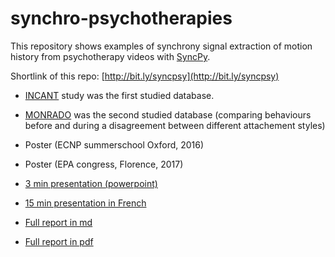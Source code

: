 # synchro-psychotherapies
This repository shows examples of synchrony signal extraction of motion history from psychotherapy videos with [SyncPy](https://github.com/syncpy). 

Shortlink of this repo: [http://bit.ly/syncpsy](http://bit.ly/syncpsy)

* [INCANT](https://github.com/Ouphix/synchro-psychotherapies/tree/master/INCANT) study was the first studied database.
* [MONRADO](https://github.com/Ouphix/synchro-psychotherapies/tree/master/Monrado) was the second studied database (comparing behaviours before and during a disagreement between different attachement styles)


* Poster (ECNP summerschool Oxford, 2016)
* Poster (EPA congress, Florence, 2017)


* [3 min presentation (powerpoint)](https://github.com/Ouphix/synchro-psychotherapies/raw/master/90SPI.pptx)
* [15 min presentation in French](https://github.com/Ouphix/synchro-psychotherapies/blob/master/Presentation/projectpresentation160216.pptx?raw=true)

* [Full report in md](https://github.com/Ouphix/synchro-psychotherapies/blob/master/report.md)
* [Full report in pdf](https://github.com/Ouphix/synchro-psychotherapies/raw/master/report.pdf)
